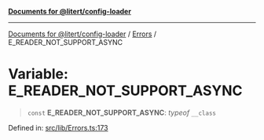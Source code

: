 [**Documents for @litert/config-loader**](../../README.md)

***

[Documents for @litert/config-loader](../../README.md) / [Errors](../README.md) / E\_READER\_NOT\_SUPPORT\_ASYNC

# Variable: E\_READER\_NOT\_SUPPORT\_ASYNC

> `const` **E\_READER\_NOT\_SUPPORT\_ASYNC**: *typeof* `__class`

Defined in: [src/lib/Errors.ts:173](https://github.com/litert/config-loader.js/blob/master/src/lib/Errors.ts#L173)
